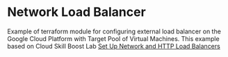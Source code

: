 # Network Load Balancer

Example of terraform module for configuring external load balancer on the Google Cloud Platform with Target Pool of Virtual Machines.
This example based on Cloud Skill Boost Lab [Set Up Network and HTTP Load Balancers](https://www.cloudskillsboost.google/focuses/12007?parent=catalog)

